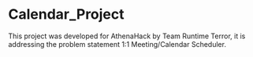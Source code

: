 # Calendar_Project
 This project was developed for AthenaHack by Team Runtime Terror, it is addressing the problem statement 1:1 Meeting/Calendar Scheduler.
